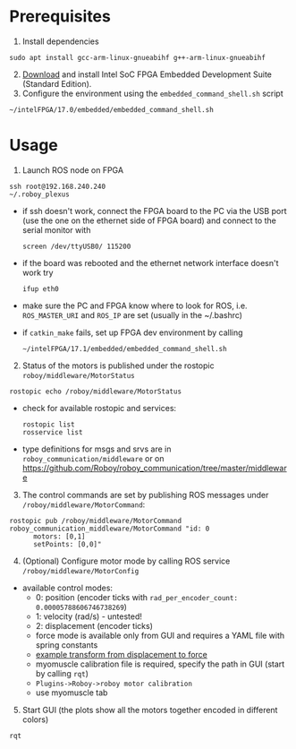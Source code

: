 # Prerequisites
1. Install dependencies
```
sudo apt install gcc-arm-linux-gnueabihf g++-arm-linux-gnueabihf 
```

2. [Download](https://dl.altera.com/soceds/) and install Intel SoC FPGA Embedded Development Suite (Standard Edition).
3. Configure the environment using the `embedded_command_shell.sh` script
```
~/intelFPGA/17.0/embedded/embedded_command_shell.sh
```

# Usage
1. Launch ROS node on FPGA

  ```
  ssh root@192.168.240.240
  ~/.roboy_plexus
  ```

* if ssh doesn't work, connect the FPGA board to the PC via the USB port (use the one on the ethernet side of FPGA board) and connect to the serial monitor with
  ```
  screen /dev/ttyUSB0/ 115200
  ```
* if the board was rebooted and the ethernet network interface doesn't work try
  ```
  ifup eth0
  ```

* make sure the PC and FPGA know where to look for ROS, i.e. `ROS_MASTER_URI` and `ROS_IP` are set (usually in the ~/.bashrc)

* if `catkin_make` fails, set up FPGA dev environment by calling
  ```
  ~/intelFPGA/17.1/embedded/embedded_command_shell.sh
  ```

2. Status of the motors is published under the rostopic `roboy/middleware/MotorStatus`
  ``` 
  rostopic echo /roboy/middleware/MotorStatus
  ```

* check for available rostopic and services:
  ``` 
  rostopic list
  rosservice list
  ```

* type definitions for msgs and srvs are in `roboy_communication/middleware` or on https://github.com/Roboy/roboy_communication/tree/master/middleware

3. The control commands are set by publishing ROS messages under `/roboy/middleware/MotorCommand`:
  ```  
  rostopic pub /roboy/middleware/MotorCommand roboy_communication_middleware/MotorCommand "id: 0 
		motors: [0,1]
		setPoints: [0,0]"
  ```

4. (Optional) Configure motor mode by calling ROS service `/roboy/middleware/MotorConfig`
* available control modes:
	* 0: position (encoder ticks with `rad_per_encoder_count: 0.00005788606746738269`)
	* 1: velocity (rad/s) - untested!
	* 2: displacement (encoder ticks)
	* force mode is available only from GUI and requires a YAML file with spring constants 
	* [example transform from displacement to force](https://github.com/Roboy/roboy_rqt_plugins/blob/67975a98dddd83cdcb4ce4571191d6eeab046822/roboy_motor_command/src/roboy_motor_command.cpp#L125)
	* myomuscle calibration file is required, specify the path in GUI (start by calling `rqt`)
	* `Plugins->Roboy->roboy motor calibration`
	* use myomuscle tab

5. Start GUI (the plots show all the motors together encoded in different colors) 
  ```
  rqt
  ```
